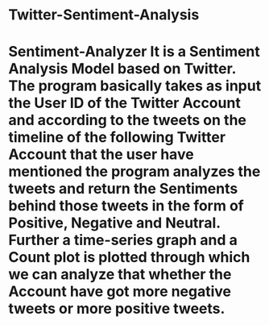# Twitter-Sentiment-Analysis
# Sentiment-Analyzer It is a Sentiment Analysis Model based on Twitter. The program basically takes as input the User ID of the Twitter Account and according to the tweets on the timeline of the following Twitter Account that the user have mentioned the program analyzes the tweets and return the Sentiments behind those tweets in the form of Positive, Negative and Neutral. Further a time-series graph and a Count plot is plotted through which we can analyze that whether the Account have got more negative tweets or more positive tweets. 

